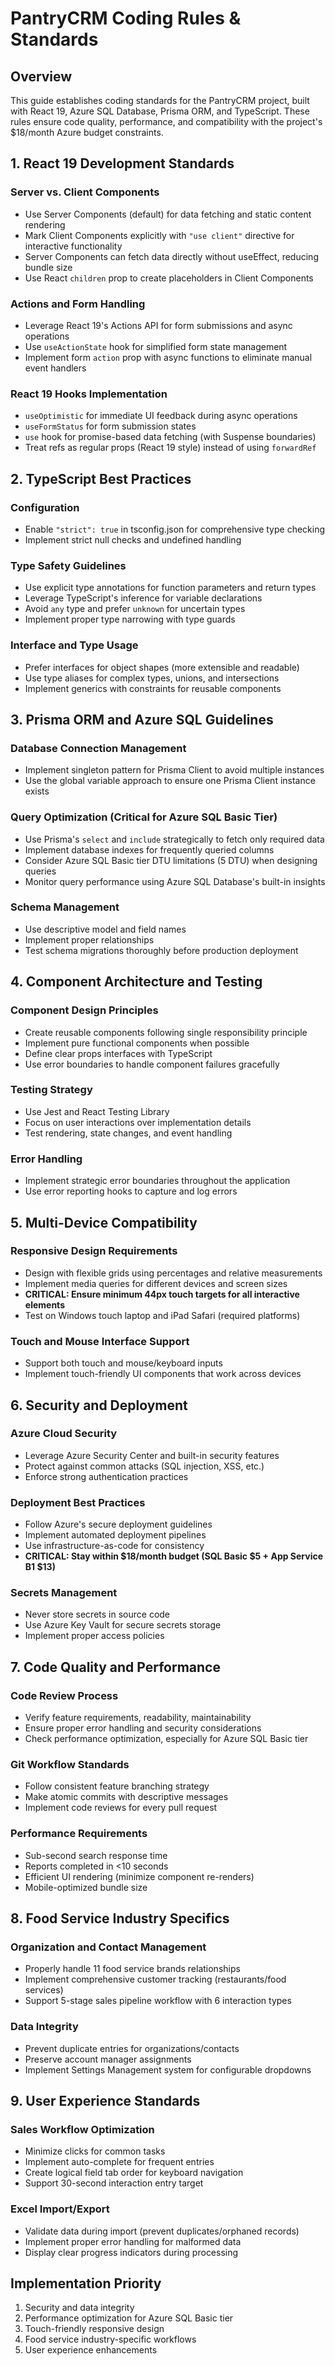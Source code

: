 # PantryCRM Coding Rules & Standards

## Overview
This guide establishes coding standards for the PantryCRM project, built with React 19, Azure SQL Database, Prisma ORM, and TypeScript. These rules ensure code quality, performance, and compatibility with the project's $18/month Azure budget constraints.

## 1. React 19 Development Standards

### Server vs. Client Components
- Use Server Components (default) for data fetching and static content rendering
- Mark Client Components explicitly with `"use client"` directive for interactive functionality
- Server Components can fetch data directly without useEffect, reducing bundle size
- Use React `children` prop to create placeholders in Client Components

### Actions and Form Handling
- Leverage React 19's Actions API for form submissions and async operations
- Use `useActionState` hook for simplified form state management
- Implement form `action` prop with async functions to eliminate manual event handlers

### React 19 Hooks Implementation
- `useOptimistic` for immediate UI feedback during async operations
- `useFormStatus` for form submission states
- `use` hook for promise-based data fetching (with Suspense boundaries)
- Treat refs as regular props (React 19 style) instead of using `forwardRef`

## 2. TypeScript Best Practices

### Configuration
- Enable `"strict": true` in tsconfig.json for comprehensive type checking
- Implement strict null checks and undefined handling

### Type Safety Guidelines
- Use explicit type annotations for function parameters and return types
- Leverage TypeScript's inference for variable declarations
- Avoid `any` type and prefer `unknown` for uncertain types
- Implement proper type narrowing with type guards

### Interface and Type Usage
- Prefer interfaces for object shapes (more extensible and readable)
- Use type aliases for complex types, unions, and intersections
- Implement generics with constraints for reusable components

## 3. Prisma ORM and Azure SQL Guidelines

### Database Connection Management
- Implement singleton pattern for Prisma Client to avoid multiple instances
- Use the global variable approach to ensure one Prisma Client instance exists

### Query Optimization (Critical for Azure SQL Basic Tier)
- Use Prisma's `select` and `include` strategically to fetch only required data
- Implement database indexes for frequently queried columns
- Consider Azure SQL Basic tier DTU limitations (5 DTU) when designing queries
- Monitor query performance using Azure SQL Database's built-in insights

### Schema Management
- Use descriptive model and field names
- Implement proper relationships
- Test schema migrations thoroughly before production deployment

## 4. Component Architecture and Testing

### Component Design Principles
- Create reusable components following single responsibility principle
- Implement pure functional components when possible
- Define clear props interfaces with TypeScript
- Use error boundaries to handle component failures gracefully

### Testing Strategy
- Use Jest and React Testing Library
- Focus on user interactions over implementation details
- Test rendering, state changes, and event handling

### Error Handling
- Implement strategic error boundaries throughout the application
- Use error reporting hooks to capture and log errors

## 5. Multi-Device Compatibility

### Responsive Design Requirements
- Design with flexible grids using percentages and relative measurements
- Implement media queries for different devices and screen sizes
- **CRITICAL: Ensure minimum 44px touch targets for all interactive elements**
- Test on Windows touch laptop and iPad Safari (required platforms)

### Touch and Mouse Interface Support
- Support both touch and mouse/keyboard inputs
- Implement touch-friendly UI components that work across devices

## 6. Security and Deployment

### Azure Cloud Security
- Leverage Azure Security Center and built-in security features
- Protect against common attacks (SQL injection, XSS, etc.)
- Enforce strong authentication practices

### Deployment Best Practices
- Follow Azure's secure deployment guidelines
- Implement automated deployment pipelines
- Use infrastructure-as-code for consistency
- **CRITICAL: Stay within $18/month budget (SQL Basic $5 + App Service B1 $13)**

### Secrets Management
- Never store secrets in source code
- Use Azure Key Vault for secure secrets storage
- Implement proper access policies

## 7. Code Quality and Performance

### Code Review Process
- Verify feature requirements, readability, maintainability
- Ensure proper error handling and security considerations
- Check performance optimization, especially for Azure SQL Basic tier

### Git Workflow Standards
- Follow consistent feature branching strategy
- Make atomic commits with descriptive messages
- Implement code reviews for every pull request

### Performance Requirements
- Sub-second search response time
- Reports completed in <10 seconds
- Efficient UI rendering (minimize component re-renders)
- Mobile-optimized bundle size

## 8. Food Service Industry Specifics

### Organization and Contact Management
- Properly handle 11 food service brands relationships
- Implement comprehensive customer tracking (restaurants/food services)
- Support 5-stage sales pipeline workflow with 6 interaction types

### Data Integrity
- Prevent duplicate entries for organizations/contacts
- Preserve account manager assignments
- Implement Settings Management system for configurable dropdowns

## 9. User Experience Standards

### Sales Workflow Optimization
- Minimize clicks for common tasks
- Implement auto-complete for frequent entries
- Create logical field tab order for keyboard navigation
- Support 30-second interaction entry target

### Excel Import/Export
- Validate data during import (prevent duplicates/orphaned records)
- Implement proper error handling for malformed data
- Display clear progress indicators during processing

## Implementation Priority
1. Security and data integrity
2. Performance optimization for Azure SQL Basic tier
3. Touch-friendly responsive design
4. Food service industry-specific workflows
5. User experience enhancements

